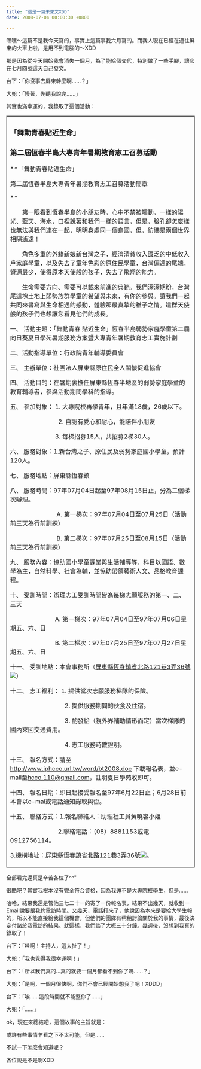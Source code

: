 ```yaml
---
title: "這是一篇未來文XDD"
date: 2008-07-04 00:00:30 +0800

---
```

嘿嘿～這篇不是我今天寫的，事實上這篇事我六月寫的。而我人現在已經在通往屏東的火車上啦，是用不到電腦的～XDD



那是因為從今天開始我會消失一個月，為了能給個交代，特別做了一些手腳，讓它在七月四號這天自己發文。



台下：「你沒事去屏東幹麼啊......？」



大兜：「慢著，先聽我說完......」



其實也滿幸運的，我錄取了這個活動：



<table style="WIDTH: 100%" border="1"><tbody><tr><td><h3 class="title">「舞動青春貼近生命」</h3><h3 class="title">第二屆恆春半島大專青年暑期教育志工召募活動</h3><a href="http://www.wretch.cc/album/show.php?i=hccoblog&b=32764&f=1333483353.jpg" target="_blank"></a>







**「舞動青春貼近生命」

第二屆恆春半島大專青年暑期教育志工召募活動簡章

**

　　第一眼看到恆春半島的小朋友時，心中不禁被觸動，一樣的陽光、藍天、海水，口裡說著和我們一樣的語言，但是，臉孔卻怎麼樣也無法與我們連在一起，明明身處同一個島國，但，彷彿是兩個世界相隔遙遠！



　　角色多重的外籍新娘新台灣之子，經濟清貧收入匱乏的中低收入戶家庭學童，以及失去了童年色彩的原住民學童，台灣偏遠的尾端，資源最少，使得原本天使般的孩子，失去了飛翔的能力。



　　生命需要方向、需要可以載來前進的典範。我們深深期盼，台灣尾這塊土地上弱勢族群學童的希望與未來，有你的參與。讓我們一起共同來書寫與生命相遇的感動，體驗那最真摯的稚子之情。這群天使般的孩子們也想讓您看見他們的成長。







一、 活動主題：「舞動青春 貼近生命」恆春半島弱勢家庭學童第二屆向日葵夏日學苑暑期服務方案暨大專青年暑期教育志工實施計劃



二、活動指導單位：行政院青年輔導委員會



三、 主辦單位：社團法人屏東縣原住民全人關懷促進協會



四、 活動目的：在暑期裏擔任屏東縣恆春半地區的弱勢家庭學童的教育輔導者，參與活動期間學科的指導。



五、 參加對象： 1. 大專院校再學青年，且年滿18歲，26歲以下。

                              2. 自認有愛心和耐心，能陪伴小朋友

　　　　　 　　 3. 每梯招募15人，共招募2梯30人。



六、 服務對象：1.新台灣之子、原住民及弱勢家庭國小學童，預計120人。



七、 服務地點：屏東縣恆春鎮



八、 服務時間：97年07月04日起至97年08月15日止，分為二個梯次辦理。

                             A. 第一梯次：97年07月04日至07月25日（活動前三天為行前訓練）

                             B. 第二梯次：97年07月25日至08月15日（活動前三天為行前訓練）



九、 服務內容：協助國小學童課業與生活輔導等，科目以國語、數學為主，自然科學、社會為輔，並協助帶領藝術人文、品格教育課程。



十、 受訓時間：辦理志工受訓時間皆為每梯志願服務的第一、二、三天

                            A. 第一梯次：97年07月04日至97年07月06日星期五、六、日

                            B. 第二梯次：97年07月25日至97年07月27日星期五、六、日



十一、 受訓地點：本會事務所（<a class="smaplink" title="前往地圖" href="http://tw.rd.yahoo.com/referurl/wretch/maps/*http://tw.maps.yahoo.com/?ei=utf8&addr=%E5%B1%8F%E6%9D%B1%E7%B8%A3%E6%81%86%E6%98%A5%E9%8E%AE%E7%9C%81%E5%8C%97%E8%B7%AF121%E5%B7%B73%E5%BC%8436%E8%99%9F" target="_blank">屏東縣恆春鎮省北路121巷3弄36號![](/images/slum-area/162_map_texticon.gif)</a>）

十二、 志工福利： 1. 提供當次志願服務梯隊的保險。

                                  2. 提供服務期間的伙食及住宿。

                                  3. 酌發給（視外界補助情形而定）當次梯隊的國內來回交通費用。

                                  4. 志工服務時數證明。



十三、 報名方式：請至<a href="http://www.iphcco.url.tw/word/bt2008.doc" target="_blank">http://www.iphcco.url.tw/word/bt2008.doc</a> 下載報名表，並e-mail至<a target="_blank">hcco.110@gmail.com</a>，註明夏日學苑收即可。



十四、 報名日期：即日起接受報名至97年6月22日止；6月28日前本會以e-mai或電話通知錄取與否。



十五、 聯絡方式：1.報名聯絡人：助理社工員黃曉容小姐

　　　　　　　　2.聯絡電話：（08）8881153或電0912756114。



3.機構地址：<a class="smaplink" title="前往地圖" href="http://tw.rd.yahoo.com/referurl/wretch/maps/*http://tw.maps.yahoo.com/?ei=utf8&addr=%E5%B1%8F%E6%9D%B1%E7%B8%A3%E6%81%86%E6%98%A5%E9%8E%AE%E7%9C%81%E5%8C%97%E8%B7%AF121%E5%B7%B73%E5%BC%8436%E8%99%9F" target="_blank">屏東縣恆春鎮省北路121巷3弄36號![](/images/slum-area/163_map_texticon.gif)</a>。</td></tr></tbody></table>

全部看完還真是辛苦各位了^^&quot;



很酷吧？其實我根本沒有完全符合資格，因為我還不是大專院校學生，但是......



哈哈，結果我還是管他三七二十一的寄了一份報名表，結果不出幾天，就收到一Email說要跟我約電訪時間。又幾天，電話打來了，他說因為本來是要給大學生報的，所以不能直接給我這個機會，但他們的團隊有稍稍討論關於我的事情，最後決定付諸於我電訪的結果。就這樣，我們談了大概三十分鐘。幾週後，沒想到我真的錄取了！



台下：「哇啊！主持人，這太扯了！」



大兜：「我也覺得我很幸運啊！」



台下：「所以我們真的...真的就要一個月都看不到你了嗎......？」



大兜：「是啊，一個月很快啊，你們不會已經開始想我了吧！XDDD」



台下：「唉......這段時間就不能整你了......」



大兜：「......」



ok，現在來總結吧，這個故事的主旨就是：



或許有些事情乍看之下不太可能，但是......



不試一下怎麼會知道呢？



各位說是不是啊XDD


